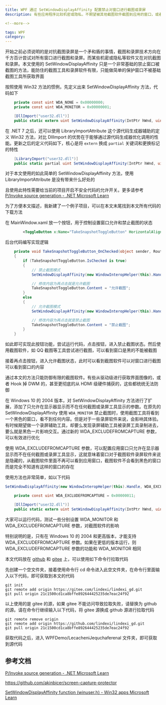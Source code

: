 ```yaml
---
title: WPF 通过 SetWindowDisplayAffinity 配置禁止对窗口进行截图或录屏
description: 有些应用程序比较机密或隐私，不期望被其他截图软件截图到应用的窗口，或者被录屏软件录制到。简单的方法是通过 SetWindowDisplayAffinity 方法进行配置窗口阻止截图软件对其截图

<!--more-->

tags: WPF
category: 
---
```


<!-- CreateTime:2024/06/16 07:23:39 -->

<!-- 发布 -->
<!-- 博客 -->

开始之前必须说明的是对抗截图录屏是一个矛和盾的事情，截图和录屏技术方向在千方百计尝试对所有窗口进行截图和录屏。而某些机密或隐私等软件又在对抗截图和录屏。本文使用的 SetWindowDisplayAffinity 只是一个非常基础的禁止窗口被截图的方法，能防住的截图工具和录屏软件有限，只能做简单的保护窗口不被基础截图工具所获取界面

按照使用 Win32 方法的惯例，先定义出来 SetWindowDisplayAffinity 方法，代码如下

```csharp
    private const uint WDA_NONE = 0x00000000;
    private const uint WDA_MONITOR = 0x00000001;

    [DllImport("user32.dll")]
    public static extern uint SetWindowDisplayAffinity(IntPtr hWnd, uint dwAffinity);
```

在 .NET 7 之后，还可以使用 LibraryImportAttribute 这个源代码生成器辅助的定义 Win32 方法，对比 DllImport 的优势在于能够通过源代码生成器优化调用的性能。更新之后的定义代码如下，核心是将 `extern` 换成 `partial` 关键词和更换标记的特性

```csharp
    [LibraryImport("user32.dll")]
    public static partial uint SetWindowDisplayAffinity(IntPtr hWnd, uint dwAffinity);
```

对于本文使用的如此简单的 SetWindowDisplayAffinity 方法，使用 LibraryImportAttribute 是没有带来什么好处的

且使用此特性需要给当前的项目开启不安全代码的允许开关。更多请参考 [P/Invoke source generation - .NET Microsoft Learn](https://learn.microsoft.com/en-us/dotnet/standard/native-interop/pinvoke-source-generation )

为了方便本文描述，我新建了一个例子项目，可以在本文末尾找到本文所有代码的下载方法

在 MainWindow.xaml 放一个按钮，用于控制设置窗口允许和禁止截图的状态

```xml
        <ToggleButton x:Name="TakeSnapshotToggleButton" HorizontalAlignment="Center" VerticalAlignment="Center" Padding="10,10,10,10" Content="禁止截图" Checked="TakeSnapshotToggleButton_OnChecked"/>
```

后台代码编写实现逻辑

```csharp
    private void TakeSnapshotToggleButton_OnChecked(object sender, RoutedEventArgs e)
    {
        if (TakeSnapshotToggleButton.IsChecked is true)
        {
            // 禁止截图模式
            SetWindowDisplayAffinity(new WindowInteropHelper(this).Handle, WDA_MONITOR);

            // 修改内容为再点击就是允许截图
            TakeSnapshotToggleButton.Content = "允许截图";
        }
        else
        {
            // 允许截图模式
            SetWindowDisplayAffinity(new WindowInteropHelper(this).Handle, WDA_NONE);

            // 修改内容为再点击就是禁止截图
            TakeSnapshotToggleButton.Content = "禁止截图";
        }
    }
```

如此即可实现此按钮功能，尝试运行代码，点击按钮，进入禁止截图状态。然后使用截图软件，如 QQ 截图等工具尝试进行截图，可以看到窗口是黑的不能被截图

接着再点击按钮，进入允许截图状态，此时可以看到截图软件可以对窗口进行截图可以看到窗口的内容

通过本文的方法只能防御有限的截图软件。有些从驱动级进行获取界面图像的，或者 Hook 掉 DWM 的，甚至更彻底的从 HDMI 级硬件捕获的，这些都统统无法防御

在 Windows 10 的 2004 版本，对 SetWindowDisplayAffinity 方法进行了扩展，添加了只允许在显示器显示而不在任何截图或录屏工具显示的参数。在原先的 SetWindowDisplayAffinity 使用 `WDA_MONITOR` 禁止截图时，使用截图工具将看到一个黑色的窗口，看不到任何内容。但是对于一些录屏软件来说，会影响其体验。有时候期望做一个录屏辅助工具，却要么发现录屏辅助工具被录屏工具录制进去，要么就是黑色一片影响交互。通过新的 WDA_EXCLUDEFROMCAPTURE 参数，可以有效进行优化

使用 WDA_EXCLUDEFROMCAPTURE 参数，可以配置应用窗口只允许在显示器显示而不在任何截图或录屏工具显示，这就意味着窗口对于截图软件录屏软件来说是隐藏的，从截图软件里面不再可以看到应用窗口，截图软件不会看到黑色的窗口而是完全不知道有这样的窗口的存在

使用方法也非常简单，如以下代码

```csharp
SetWindowDisplayAffinity(new WindowInteropHelper(this).Handle, WDA_EXCLUDEFROMCAPTURE);

    private const uint WDA_EXCLUDEFROMCAPTURE = 0x00000011;

    [DllImport("user32.dll")]
    public static extern uint SetWindowDisplayAffinity(IntPtr hWnd, uint dwAffinity);
```

大家可以运行代码，测试一些分别设置 WDA_MONITOR 和 WDA_EXCLUDEFROMCAPTURE 参数，对截图软件的影响

特别说明的是，只有在 Windows 10 的 2004 和更高版本，才能支持 WDA_EXCLUDEFROMCAPTURE 参数。如果在更低的版本运行，则 WDA_EXCLUDEFROMCAPTURE 参数的功能和 WDA_MONITOR 相同

本文代码放在 [github](https://github.com/lindexi/lindexi_gd/tree/21c1500cd1ca8bffe892644425235de7eac24f92/WPFDemo/LecacheniJequchaferenal) 和 [gitee](https://gitee.com/lindexi/lindexi_gd/tree/21c1500cd1ca8bffe892644425235de7eac24f92/WPFDemo/LecacheniJequchaferenal) 上，可以使用如下命令行拉取代码

先创建一个空文件夹，接着使用命令行 cd 命令进入此空文件夹，在命令行里面输入以下代码，即可获取到本文的代码

```
git init
git remote add origin https://gitee.com/lindexi/lindexi_gd.git
git pull origin 21c1500cd1ca8bffe892644425235de7eac24f92
```

以上使用的是 gitee 的源，如果 gitee 不能访问导致拉取失败，请替换为 github 的源。请在命令行继续输入以下代码，将 gitee 源换成 github 源进行拉取代码

```
git remote remove origin
git remote add origin https://github.com/lindexi/lindexi_gd.git
git pull origin 21c1500cd1ca8bffe892644425235de7eac24f92
```

获取代码之后，进入 WPFDemo/LecacheniJequchaferenal 文件夹，即可获取到源代码

## 参考文档

[P/Invoke source generation - .NET Microsoft Learn](https://learn.microsoft.com/en-us/dotnet/standard/native-interop/pinvoke-source-generation )

<https://github.com/akinbicer/screen-capture-protector>

[SetWindowDisplayAffinity function (winuser.h) - Win32 apps Microsoft Learn](https://learn.microsoft.com/en-us/windows/win32/api/winuser/nf-winuser-setwindowdisplayaffinity )

